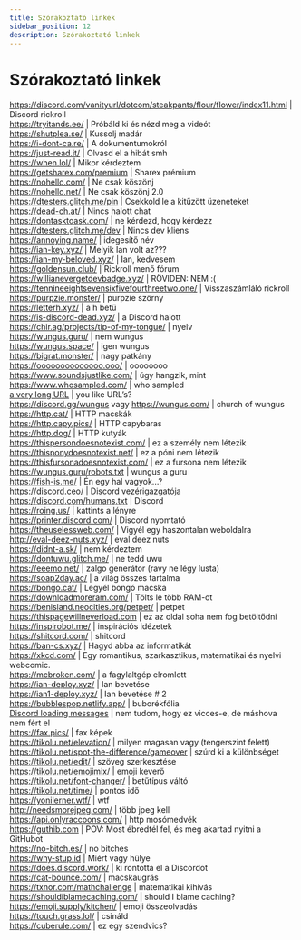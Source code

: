 ```yaml
---
title: Szórakoztató linkek
sidebar_position: 12
description: Szórakoztató linkek
---
```


# Szórakoztató linkek

<https://discord.com/vanityurl/dotcom/steakpants/flour/flower/index11.html> | Discord rickroll   <br/>
<https://tryitands.ee/> | Próbáld ki és nézd meg a videót   <br/>
<https://shutplea.se/> | Kussolj madár   <br/>
<https://i-dont-ca.re/> | A dokumentumokról   <br/>
<https://just-read.it/> | Olvasd el a hibát smh   <br/>
<https://when.lol/> | Mikor kérdeztem   <br/>
<https://getsharex.com/premium> | Sharex prémium   <br/>
<https://nohello.com/> | Ne csak köszönj   <br/>
<https://nohello.net/> | Ne csak köszönj 2.0 <br/>
<https://dtesters.glitch.me/pin> | Csekkold le a kitűzött üzeneteket   <br/>
<https://dead-ch.at/> | Nincs halott chat   <br/>
<https://dontasktoask.com/> | ne kérdezd, hogy kérdezz   <br/>
<https://dtesters.glitch.me/dev> | Nincs dev kliens   <br/>
<https://annoying.name/> | idegesítő név   <br/>
<https://ian-key.xyz/> | Melyik Ian volt az???   <br/>
<https://ian-my-beloved.xyz/> | Ian, kedvesem   <br/>
<https://goldensun.club/> | Rickroll menő fórum   <br/>
<https://willianevergetdevbadge.xyz/> | RÖVIDEN: NEM :(   <br/>
<https://tennineeightsevensixfivefourthreetwo.one/> | Visszaszámláló rickroll   <br/>
<https://purpzie.monster/> | purpzie szörny   <br/>
<https://letterh.xyz/> | a h betű   <br/>
<https://is-discord-dead.xyz/> | a Discord halott   <br/>
<https://chir.ag/projects/tip-of-my-tongue/> | nyelv   <br/>
<https://wungus.guru/> | nem wungus   <br/>
<https://wungus.space/> | igen wungus   <br/>
<https://bigrat.monster/> | nagy patkány   <br/>
<https://oooooooooooooo.ooo/> | oooooooo   <br/>
<https://www.soundsjustlike.com/> | úgy hangzik, mint   <br/>
<https://www.whosampled.com/> | who sampled   <br/>
[a very long URL](https://cdn.discordapp.com/attachments/238376364967723008/522109766848217088/unknown.png?comment=According_to_all_known_laws_of_aviation_there_is_no_way_a_bee_should_be_able_to_fly_Its_wings_are_too_small_to_get_its_fat_little_body_off_the_ground_The_bee_of_course_flies_anyway_because_bees_dont_care_what_humans_think_is_impossible_Yellow_black_Yellow_black_Yellow_black_Yellow_black_Ooh_black_and_yellow_Lets_shake_it_up_a_little_Barry_Breakfast_is_ready_Ooming_Hang_on_a_second_Hello__Barry__Adam__Oan_you_believe_this_is_happening__I_cant_Ill_pick_you_up_Looking_sharp_Use_the_stairs_Your_father_paid_good_money_for_those_Sorry_Im_excited_Heres_the_graduate_Were_very_proud_of_you_son_A_perfect_report_card_all_Bs_Very_proud_Ma_I_got_a_thing_going_here__You_got_lint_on_your_fuzz__Ow_Thats_me__Wave_to_us_Well_be_in_row_118000__Bye_Barry_I_told_you_stop_flying_in_the_house__Hey_Adam__Hey_Barry__Is_that_fuzz_gel__A_little_Special_day_graduation_Never_thought_Id_make_it_Three_days_grade_school_three_days_high_school_Those_were_awkward_Three_days_college_Im_glad_I_took_a_day_and_hitchhiked_around_the_hive_You_did_come_back_different__Hi_Barry__Artie_growing_a_mustache_Looks_good__Hear_about_Frankie__Yeah__You_going_to_the_funeral__No_Im_not_going_Everybody_knows_sting_someone_you_die_Dont_waste_it_on_a_squirrel_Such_a_hothead_I_guess_he_could_have_just_gotten_out_of_the_way_I_love_this_incorporating_an_amusement_park_into_our_day_Thats_why_we_dont_need_vacations_Boy_quite_a_bit_of_pomp_under_the_circumstances__Well_Adam_today_we_are_men__We_are__Beemen__Amen_Hallelujah_Students_faculty_distinguished_bees_please_welcome_Dean_Buzzwell_Welcome_New_Hive_Oity_graduating_class_of_9:15_That_concludes_our_ceremonies_And_begins_your_career_at_Honex) | you like URL’s?   <br/>
<https://discord.gg/wungus> vagy <https://wungus.com/> | church of wungus   <br/>
<https://http.cat/> | HTTP macskák   <br/>
https://http.capy.pics/ | HTTP capybaras <br/>
<https://http.dog/> |  HTTP kutyák <br/>
<https://thispersondoesnotexist.com/> | ez a személy nem létezik   <br/>
https://thisponydoesnotexist.net/ | ez a póni nem létezik <br/>
<https://thisfursonadoesnotexist.com/> | ez a fursona nem létezik  <br/>
<https://wungus.guru/robots.txt> | wungus a guru   <br/>
<https://fish-is.me/> | Én egy hal vagyok...?  <br/>
<https://discord.ceo/> | Discord vezérigazgatója  <br/>
<https://discord.com/humans.txt> | Discord  <br/>
<https://roing.us/> | kattints a lényre  <br/>
<https://printer.discord.com/> | Discord nyomtató  <br/>
<https://theuselessweb.com/> | Vigyél egy haszontalan weboldalra  <br/>
<http://eval-deez-nuts.xyz/> | eval deez nuts  <br/>
<https://didnt-a.sk/> | nem kérdeztem  <br/>
<https://dontuwu.glitch.me/> | ne tedd uwu  <br/>
<https://eeemo.net/> | zalgo generátor (ravy ne légy lusta)   <br/>
<https://soap2day.ac/> | a világ összes tartalma  <br/>
<https://bongo.cat/> | Legyél bongó macska  <br/>
<https://downloadmoreram.com/> | Tölts le több RAM-ot  <br/>
<https://benisland.neocities.org/petpet/> | petpet  <br/>
<https://thispagewillneverload.com> | ez az oldal soha nem fog betöltődni  <br/>
<https://inspirobot.me/> | inspirációs idézetek <br/>
<https://shitcord.com/> | shitcord <br/>
<https://ban-cs.xyz/> | Hagyd abba az informatikát  <br/>
<https://xkcd.com/> | Egy romantikus, szarkasztikus, matematikai és nyelvi webcomic.  <br/>
<https://mcbroken.com/> | a fagylaltgép elromlott  <br/>
<https://ian-deploy.xyz/> | Ian bevetése  <br/>
<https://ian1-deploy.xyz/> | Ian bevetése # 2  <br/>
<https://bubblespop.netlify.app/> | buborékfólia  <br/>
[Discord loading messages](https://gist.github.com/advaith1/540543d6a2b7fd66abdb0eb02c002f88) | nem tudom, hogy ez vicces-e, de máshova nem fért el  <br/>
<https://fax.pics/> | fax képek  <br/>
<https://tikolu.net/elevation/> | milyen magasan vagy (tengerszint felett)  <br/>
<https://tikolu.net/spot-the-difference/gameover> | szúrd ki a különbséget <br/>
<https://tikolu.net/edit/> | szöveg szerkesztése  <br/>
<https://tikolu.net/emojimix/> | emoji keverő  <br/>
<https://tikolu.net/font-changer/> | betűtípus váltó  <br/>
<https://tikolu.net/time/> | pontos idő  <br/>
<https://yonilerner.wtf/> | wtf  <br/>
<http://needsmorejpeg.com/> |  több jpeg kell  <br/>
<https://api.onlyraccoons.com/> | http mosómedvék  <br/>
<https://guthib.com> | POV: Most ébredtél fel, és meg akartad nyitni a GitHubot  <br/>
<https://no-bitch.es/> | no bitches  <br/>
<https://why-stup.id> | Miért vagy hülye <br/>
<https://does.discord.work/> | ki rontotta el a Discordot  <br/>
<https://cat-bounce.com/> |  macskaugrás <br />
<https://txnor.com/mathchallenge> | matematikai kihívás <br />
<https://shouldiblamecaching.com/> | should I blame caching?  <br/>
https://emoji.supply/kitchen/ | emoji összeolvadás <br/>
https://touch.grass.lol/ | csináld  <br/>
https://cuberule.com/ | ez egy szendvics?
